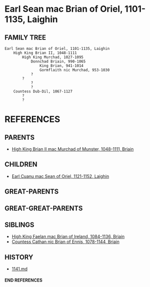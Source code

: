 # Earl Sean mac Brian of Oriel, 1101-1135, Laighin

## FAMILY TREE
```
Earl Sean mac Brian of Oriel, 1101-1135, Laighin
    High King Brian II, 1048-1111
        High King Murchad, 1027-1095
            Donnchad Briain, 990-1065
                King Brian, 941-1014
                Gormflaith nic Murchad, 953-1030
            ?
        ?
            ?
            ?
    Countess Dub-Dil, 1067-1127
        ?
        ?
```


# REFERENCES

## PARENTS 
* [High King Brian II mac Murchad of Munster, 1048-1111, Briain](brian_ii_mac_murchad_1048.md)

## CHILDREN 
* [Earl Cuanu mac Sean of Oriel, 1121-1152, Laighin](cuanu_mac_sean_1121.md)

## GREAT-PARENTS 

## GREAT-GREAT-PARENTS 
## SIBLINGS

* [High King Faelan mac Brian of Ireland, 1084-1136, Briain](faelan_mac_brian_1084.md)
* [Countess Cathan nic Brian of Ennis, 1078-1144, Briain](cathan_nic_brian_1078.md)
 
## HISTORY
* [1141.md](../h/1141.md)

#### END REFERENCES
